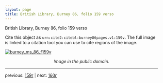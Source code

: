 ```yaml
---
layout: page
title: British Library, Burney 86, folio 159 verso
---
```


British Library, Burney 86, folio 159 verso

Cite this object as `urn:cite2:citebl:burney86pages.v1:159v`.  The full image is linked to a citation tool you can use to cite regions of the image.

[![burney_ms_86_f159v](http://www.homermultitext.org/iipsrv?IIIF=/project/homer/pyramidal/deepzoom/citebl/burney86imgs/v1/burney_ms_86_f159v.tif/full/800,/0/default.jpg)](http://www.homermultitext.org/ict2/?urn=urn:cite2:citebl:burney86imgs.v1:burney_ms_86_f159v) 

<p style="text-align: center; font-style: italic;">Image in the public domain.</p>

---

previous: [159r](../159r/) | next: [160r](../160r/)